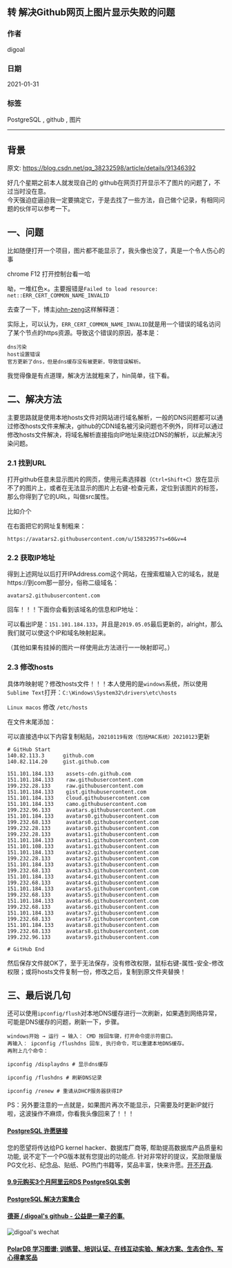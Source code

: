 ## 转 解决Github网页上图片显示失败的问题     
              
### 作者              
digoal              
              
### 日期              
2021-01-31              
              
### 标签              
PostgreSQL , github , 图片                
              
----              
              
## 背景       
原文:  https://blog.csdn.net/qq_38232598/article/details/91346392  
  
好几个星期之前本人就发现自己的 github在网页打开显示不了图片的问题了，不过当时没在意。  
今天强迫症逼迫我一定要搞定它，于是去找了一些方法，自己做个记录，有相同问题的伙伴可以参考一下。  
  
## 一、问题  
比如随便打开一个项目，图片都不能显示了，我头像也没了，真是一个令人伤心的事  
  
chrome F12 打开控制台看一哈  
  
呦，一堆红色×。主要报错是```Failed to load resource: net::ERR_CERT_COMMON_NAME_INVALID```  
  
去查了一下，博主[john-zeng](https://blog.csdn.net/zerooffdate/article/details/80513730)这样解释道：  
  
实际上，可以认为，```ERR_CERT_COMMON_NAME_INVALID```就是用一个错误的域名访问了某个节点的https资源。导致这个错误的原因，基本是：  
  
```  
dns污染  
host设置错误  
官方更新了dns，但是dns缓存没有被更新，导致错误解析。  
```  
  
我觉得像是有点道理，解决方法就粗来了，hin简单，往下看。  
  
## 二、解决方法  
主要思路就是使用本地hosts文件对网站进行域名解析，一般的DNS问题都可以通过修改hosts文件来解决，github的CDN域名被污染问题也不例外，同样可以通过修改hosts文件解决，将域名解析直接指向IP地址来绕过DNS的解析，以此解决污染问题。  
  
### 2.1 找到URL  
打开github任意未显示图片的网页，使用元素选择器（```Ctrl+Shift+C```）放在显示不了的图片上，或者在无法显示的图片上右键-检查元素，定位到该图片的标签，那么你得到了它的URL，叫做src属性。  
  
比如介个  
  
在右面把它的网址复制粗来：  
  
```  
https://avatars2.githubusercontent.com/u/15832957?s=60&v=4  
```  
  
### 2.2 获取IP地址  
得到上述网址以后打开IPAddress.com这个网站，在搜索框输入它的域名，就是https://到com那一部分，俗称二级域名：  
  
```  
avatars2.githubusercontent.com  
```  
  
回车！！！下面你会看到该域名的信息和IP地址：  
  
可以看出IP是：```151.101.184.133```，并且是```2019.05.05```最后更新的，alright，那么我们就可以使这个IP和域名映射起来。  
  
（其他如果有挂掉的图片一样使用此方法进行一一映射即可。）  
  
### 2.3 修改hosts  
具体咋映射呢？修改hosts文件！！！本人使用的是```windows```系统，所以使用```Sublime Text```打开：```C:\Windows\System32\drivers\etc\hosts```  
  
```Linux macos``` 修改 ```/etc/hosts```  
  
在文件末尾添加：  
  
可以直接选中以下内容复制粘贴，```20210119有效（包括MAC系统）20210123```更新  
  
```  
# GitHub Start   
140.82.113.3      github.com  
140.82.114.20     gist.github.com  
  
151.101.184.133    assets-cdn.github.com  
151.101.184.133    raw.githubusercontent.com  
199.232.28.133     raw.githubusercontent.com   
151.101.184.133    gist.githubusercontent.com  
151.101.184.133    cloud.githubusercontent.com  
151.101.184.133    camo.githubusercontent.com  
199.232.96.133     avatars.githubusercontent.com  
151.101.184.133    avatars0.githubusercontent.com  
199.232.68.133     avatars0.githubusercontent.com  
199.232.28.133     avatars0.githubusercontent.com   
199.232.28.133     avatars1.githubusercontent.com  
151.101.184.133    avatars1.githubusercontent.com  
151.101.108.133    avatars1.githubusercontent.com  
151.101.184.133    avatars2.githubusercontent.com  
199.232.28.133     avatars2.githubusercontent.com  
151.101.184.133    avatars3.githubusercontent.com  
199.232.68.133     avatars3.githubusercontent.com  
151.101.184.133    avatars4.githubusercontent.com  
199.232.68.133     avatars4.githubusercontent.com  
151.101.184.133    avatars5.githubusercontent.com  
199.232.68.133     avatars5.githubusercontent.com  
151.101.184.133    avatars6.githubusercontent.com  
199.232.68.133     avatars6.githubusercontent.com  
151.101.184.133    avatars7.githubusercontent.com  
199.232.68.133     avatars7.githubusercontent.com  
151.101.184.133    avatars8.githubusercontent.com  
199.232.68.133     avatars8.githubusercontent.com  
199.232.96.133     avatars9.githubusercontent.com  
  
# GitHub End  
```  
  
然后保存文件就OK了，至于无法保存，没有修改权限，鼠标右键-属性-安全-修改权限；或将hosts文件复制一份，修改之后，复制到原文件夹替换！  
  
## 三、最后说几句  
还可以使用```ipconfig/flush```对本地DNS缓存进行一次刷新，如果遇到网络异常，可能是DNS缓存的问题，刷新一下，步骤。  
  
```  
windows开始 → 运行 → 输入： CMD 按回车键，打开命令提示符窗口。  
再输入： ipconfig /flushdns 回车, 执行命令，可以重建本地DNS缓存。   
再附上几个命令：    
  
ipconfig /displaydns # 显示dns缓存   
  
ipconfig /flushdns # 刷新DNS记录   
  
ipconfig /renew # 重请从DHCP服务器获得IP   
```  
  
PS：另外要注意的一点就是，如果图片再次不能显示，只需要及时更新IP就行啦，这波操作不麻烦，你看我头像回来了！！！  
        
  
#### [PostgreSQL 许愿链接](https://github.com/digoal/blog/issues/76 "269ac3d1c492e938c0191101c7238216")
您的愿望将传达给PG kernel hacker、数据库厂商等, 帮助提高数据库产品质量和功能, 说不定下一个PG版本就有您提出的功能点. 针对非常好的提议，奖励限量版PG文化衫、纪念品、贴纸、PG热门书籍等，奖品丰富，快来许愿。[开不开森](https://github.com/digoal/blog/issues/76 "269ac3d1c492e938c0191101c7238216").  
  
  
#### [9.9元购买3个月阿里云RDS PostgreSQL实例](https://www.aliyun.com/database/postgresqlactivity "57258f76c37864c6e6d23383d05714ea")
  
  
#### [PostgreSQL 解决方案集合](https://yq.aliyun.com/topic/118 "40cff096e9ed7122c512b35d8561d9c8")
  
  
#### [德哥 / digoal's github - 公益是一辈子的事.](https://github.com/digoal/blog/blob/master/README.md "22709685feb7cab07d30f30387f0a9ae")
  
  
![digoal's wechat](../pic/digoal_weixin.jpg "f7ad92eeba24523fd47a6e1a0e691b59")
  
  
#### [PolarDB 学习图谱: 训练营、培训认证、在线互动实验、解决方案、生态合作、写心得拿奖品](https://www.aliyun.com/database/openpolardb/activity "8642f60e04ed0c814bf9cb9677976bd4")
  
